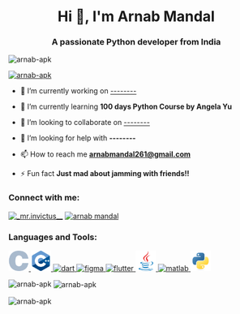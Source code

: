 
<h1 align="center">Hi 👋, I'm Arnab Mandal</h1>
<h3 align="center">A passionate Python developer from India</h3>

<p align="left"> <img src="https://komarev.com/ghpvc/?username=arnab-apk&label=Profile%20views&color=0e75b6&style=flat" alt="arnab-apk" /> </p>

<p align="left"> <a href="https://github.com/ryo-ma/github-profile-trophy"><img src="https://github-profile-trophy.vercel.app/?username=arnab-apk" alt="arnab-apk" /></a> </p>

- 🔭 I’m currently working on [--------](--------)

- 🌱 I’m currently learning **100 days Python Course by Angela Yu**

- 👯 I’m looking to collaborate on [--------](--------)

- 🤝 I’m looking for help with **--------**

- 📫 How to reach me **arnabmandal261@gmail.com**

- ⚡ Fun fact **Just mad about jamming with friends!!**

<h3 align="left">Connect with me:</h3>
<p align="left">
<a href="https://instagram.com/_mr.invictus__" target="blank"><img align="center" src="https://raw.githubusercontent.com/rahuldkjain/github-profile-readme-generator/master/src/images/icons/Social/instagram.svg" alt="_mr.invictus__" height="30" width="40" /></a>
<a href="https://www.hackerrank.com/arnab mandal" target="blank"><img align="center" src="https://raw.githubusercontent.com/rahuldkjain/github-profile-readme-generator/master/src/images/icons/Social/hackerrank.svg" alt="arnab mandal" height="30" width="40" /></a>
</p>

<h3 align="left">Languages and Tools:</h3>
<p align="left"> <a href="https://www.cprogramming.com/" target="_blank" rel="noreferrer"> <img src="https://raw.githubusercontent.com/devicons/devicon/master/icons/c/c-original.svg" alt="c" width="40" height="40"/> </a> <a href="https://www.w3schools.com/cpp/" target="_blank" rel="noreferrer"> <img src="https://raw.githubusercontent.com/devicons/devicon/master/icons/cplusplus/cplusplus-original.svg" alt="cplusplus" width="40" height="40"/> </a> <a href="https://dart.dev" target="_blank" rel="noreferrer"> <img src="https://www.vectorlogo.zone/logos/dartlang/dartlang-icon.svg" alt="dart" width="40" height="40"/> </a> <a href="https://www.figma.com/" target="_blank" rel="noreferrer"> <img src="https://www.vectorlogo.zone/logos/figma/figma-icon.svg" alt="figma" width="40" height="40"/> </a> <a href="https://flutter.dev" target="_blank" rel="noreferrer"> <img src="https://www.vectorlogo.zone/logos/flutterio/flutterio-icon.svg" alt="flutter" width="40" height="40"/> </a> <a href="https://www.java.com" target="_blank" rel="noreferrer"> <img src="https://raw.githubusercontent.com/devicons/devicon/master/icons/java/java-original.svg" alt="java" width="40" height="40"/> </a> <a href="https://www.mathworks.com/" target="_blank" rel="noreferrer"> <img src="https://upload.wikimedia.org/wikipedia/commons/2/21/Matlab_Logo.png" alt="matlab" width="40" height="40"/> </a> <a href="https://www.python.org" target="_blank" rel="noreferrer"> <img src="https://raw.githubusercontent.com/devicons/devicon/master/icons/python/python-original.svg" alt="python" width="40" height="40"/> </a> </p>

<p><img align="left" src="https://github-readme-stats.vercel.app/api/top-langs?username=arnab-apk&show_icons=true&locale=en&layout=compact" alt="arnab-apk" /></p>

<p>&nbsp;<img align="center" src="https://github-readme-stats.vercel.app/api?username=arnab-apk&show_icons=true&locale=en" alt="arnab-apk" /></p>

<p><img align="center" src="https://github-readme-streak-stats.herokuapp.com/?user=arnab-apk&" alt="arnab-apk" /></p>
